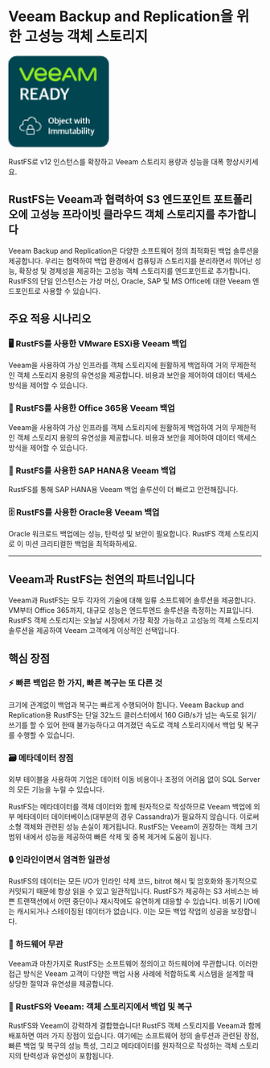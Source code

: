 # Veeam Backup and Replication을 위한 고성능 객체 스토리지

![Veeam Logo](./images/veeam-logo.png)

RustFS로 v12 인스턴스를 확장하고 Veeam 스토리지 용량과 성능을 대폭 향상시키세요.

## RustFS는 Veeam과 협력하여 S3 엔드포인트 포트폴리오에 고성능 프라이빗 클라우드 객체 스토리지를 추가합니다

Veeam Backup and Replication은 다양한 소프트웨어 정의 최적화된 백업 솔루션을 제공합니다. 우리는 협력하여 백업 환경에서 컴퓨팅과 스토리지를 분리하면서 뛰어난 성능, 확장성 및 경제성을 제공하는 고성능 객체 스토리지를 엔드포인트로 추가합니다. RustFS의 단일 인스턴스는 가상 머신, Oracle, SAP 및 MS Office에 대한 Veeam 엔드포인트로 사용할 수 있습니다.

## 주요 적용 시나리오

### 🖥️ RustFS를 사용한 VMware ESXi용 Veeam 백업

Veeam을 사용하여 가상 인프라를 객체 스토리지에 원활하게 백업하여 거의 무제한적인 객체 스토리지 용량의 유연성을 제공합니다. 비용과 보안을 제어하여 데이터 액세스 방식을 제어할 수 있습니다.

### 📧 RustFS를 사용한 Office 365용 Veeam 백업

Veeam을 사용하여 가상 인프라를 객체 스토리지에 원활하게 백업하여 거의 무제한적인 객체 스토리지 용량의 유연성을 제공합니다. 비용과 보안을 제어하여 데이터 액세스 방식을 제어할 수 있습니다.

### 💼 RustFS를 사용한 SAP HANA용 Veeam 백업

RustFS를 통해 SAP HANA용 Veeam 백업 솔루션이 더 빠르고 안전해집니다.

### 🗄️ RustFS를 사용한 Oracle용 Veeam 백업

Oracle 워크로드 백업에는 성능, 탄력성 및 보안이 필요합니다. RustFS 객체 스토리지로 이 미션 크리티컬한 백업을 최적화하세요.

---

## Veeam과 RustFS는 천연의 파트너입니다

Veeam과 RustFS는 모두 각자의 기술에 대해 일류 소프트웨어 솔루션을 제공합니다. VM부터 Office 365까지, 대규모 성능은 엔드투엔드 솔루션을 측정하는 지표입니다. RustFS 객체 스토리지는 오늘날 시장에서 가장 확장 가능하고 고성능의 객체 스토리지 솔루션을 제공하여 Veeam 고객에게 이상적인 선택입니다.

## 핵심 장점

### ⚡ 빠른 백업은 한 가지, 빠른 복구는 또 다른 것

크기에 관계없이 백업과 복구는 빠르게 수행되어야 합니다. Veeam Backup and Replication용 RustFS는 단일 32노드 클러스터에서 160 GiB/s가 넘는 속도로 읽기/쓰기를 할 수 있어 한때 불가능하다고 여겨졌던 속도로 객체 스토리지에서 백업 및 복구를 수행할 수 있습니다.

### 🗃️ 메타데이터 장점

외부 테이블을 사용하여 기업은 데이터 이동 비용이나 조정의 어려움 없이 SQL Server의 모든 기능을 누릴 수 있습니다.

RustFS는 메타데이터를 객체 데이터와 함께 원자적으로 작성하므로 Veeam 백업에 외부 메타데이터 데이터베이스(대부분의 경우 Cassandra)가 필요하지 않습니다. 이로써 소형 객체와 관련된 성능 손실이 제거됩니다. RustFS는 Veeam이 권장하는 객체 크기 범위 내에서 성능을 제공하여 빠른 삭제 및 중복 제거에 도움이 됩니다.

### 🔒 인라인이면서 엄격한 일관성

RustFS의 데이터는 모든 I/O가 인라인 삭제 코드, bitrot 해시 및 암호화와 동기적으로 커밋되기 때문에 항상 읽을 수 있고 일관적입니다. RustFS가 제공하는 S3 서비스는 바쁜 트랜잭션에서 어떤 중단이나 재시작에도 유연하게 대응할 수 있습니다. 비동기 I/O에는 캐시되거나 스테이징된 데이터가 없습니다. 이는 모든 백업 작업의 성공을 보장합니다.

### 🔧 하드웨어 무관

Veeam과 마찬가지로 RustFS는 소프트웨어 정의이고 하드웨어에 무관합니다. 이러한 접근 방식은 Veeam 고객이 다양한 백업 사용 사례에 적합하도록 시스템을 설계할 때 상당한 절약과 유연성을 제공합니다.

### 🚀 RustFS와 Veeam: 객체 스토리지에서 백업 및 복구

RustFS와 Veeam이 강력하게 결합했습니다! RustFS 객체 스토리지를 Veeam과 함께 배포하면 여러 가지 장점이 있습니다. 여기에는 소프트웨어 정의 솔루션과 관련된 장점, 빠른 백업 및 복구의 성능 특성, 그리고 메타데이터를 원자적으로 작성하는 객체 스토리지의 탄력성과 유연성이 포함됩니다.
